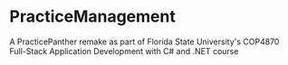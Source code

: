 # PracticeManagement

A PracticePanther remake as part of Florida State University's COP4870 Full-Stack Application Development with C# and .NET course

